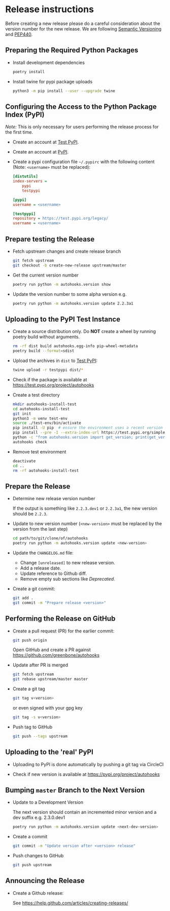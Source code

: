 # Release instructions

Before creating a new release please do a careful consideration about the
version number for the new release. We are following [Semantic Versioning](https://semver.org/)
and [PEP440](https://www.python.org/dev/peps/pep-0440/).

## Preparing the Required Python Packages

* Install development dependencies

  ```sh
  poetry install
  ```

* Install twine for pypi package uploads

  ```sh
  python3 -m pip install --user --upgrade twine
  ```

## Configuring the Access to the Python Package Index (PyPI)

*Note:* This is only necessary for users performing the release process for the
first time.

* Create an account at [Test PyPI](https://packaging.python.org/guides/using-testpypi/).

* Create an account at [PyPI](https://pypi.org/).

* Create a pypi configuration file `~/.pypirc` with the following content (Note:
  `<username>` must be replaced):

  ```ini
  [distutils]
  index-servers =
      pypi
      testpypi

  [pypi]
  username = <username>

  [testpypi]
  repository = https://test.pypi.org/legacy/
  username = <username>

## Prepare testing the Release

* Fetch upstream changes and create release branch

  ```sh
  git fetch upstream
  git checkout -b create-new-release upstream/master
  ```

* Get the current version number

  ```sh
  poetry run python -m autohooks.version show
  ```

* Update the version number to some alpha version e.g.

  ```sh
  poetry run python -m autohooks.version update 2.2.3a1
  ```

## Uploading to the PyPI Test Instance

* Create a source distribution only. Do **NOT** create a wheel by running
  poetry build without arguments.

  ```sh
  rm -rf dist build autohooks.egg-info pip-wheel-metadata
  poetry build --format=sdist
  ```

* Upload the archives in `dist` to [Test PyPI](https://test.pypi.org/):

  ```sh
  twine upload -r testpypi dist/*
  ```

* Check if the package is available at <https://test.pypi.org/project/autohooks>

* Create a test directory

  ```sh
  mkdir autohooks-install-test
  cd autohooks-install-test
  git init
  python3 -m venv test-env
  source ./test-env/bin/activate
  pip install -U pip  # ensure the environment uses a recent version of pip
  pip install --pre -I --extra-index-url https://test.pypi.org/simple/ autohooks
  python -c "from autohooks.version import get_version; print(get_version())"
  autohooks check
  ```

* Remove test environment

  ```sh
  deactivate
  cd ..
  rm -rf autohooks-install-test
  ```

## Prepare the Release

* Determine new release version number

  If the output is something like  `2.2.3.dev1` or `2.2.3a1`, the new version
  should be `2.2.3`.

* Update to new version number (`<new-version>` must be replaced by the version
  from the last step)

  ```sh
  cd path/to/git/clone/of/autohooks
  poetry run python -m autohooks.version update <new-version>
  ```

* Update the `CHANGELOG.md` file:
  * Change `[unreleased]` to new release version.
  * Add a release date.
  * Update reference to Github diff.
  * Remove empty sub sections like *Deprecated*.

* Create a git commit:

  ```sh
  git add .
  git commit -m "Prepare release <version>"
  ```

## Performing the Release on GitHub

* Create a pull request (PR) for the earlier commit:

  ```sh
  git push origin
  ```
  Open GitHub and create a PR against <https://github.com/greenbone/autohooks>

* Update after PR is merged

  ```sh
  git fetch upstream
  git rebase upstream/master master
  ```

* Create a git tag

  ```sh
  git tag v<version>
  ```

  or even signed with your gpg key

  ```sh
  git tag -s v<version>
  ```

* Push tag to GitHub

  ```sh
  git push --tags upstream
  ```

## Uploading to the 'real' PyPI

* Uploading to PyPI is done automatically by pushing a git tag via CircleCI

* Check if new version is available at <https://pypi.org/project/autohooks>

## Bumping `master` Branch to the Next Version

* Update to a Development Version

  The next version should contain an incremented minor version and a dev suffix
  e.g. 2.3.0.dev1

  ```sh
  poetry run python -m autohooks.version update <next-dev-version>
  ```

* Create a commit

  ```sh
  git commit -m "Update version after <version> release"
  ```

* Push changes to GitHub

  ```sh
  git push upstream
  ```

## Announcing the Release

* Create a Github release:

   See https://help.github.com/articles/creating-releases/
